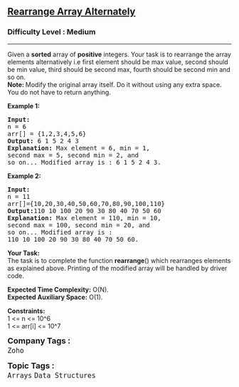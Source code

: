 <h2><a href="https://www.geeksforgeeks.org/problems/-rearrange-array-alternately-1587115620/1?page=1&difficulty=Medium&status=unsolved&sortBy=submissions">Rearrange Array Alternately</a></h2><h3>Difficulty Level : Medium</h3><hr><div class="problems_problem_content__Xm_eO"><p>Given a <strong>sorted</strong> array of <strong>positive</strong> integers. Your task is to rearrange&nbsp;the array elements alternatively i.e first element should be max value, second should be min value, third should be second max, fourth should be second min and so on.<br>
<strong>Note:&nbsp;</strong>Modify the original array itself. Do it without using any extra space. You do not have to return anything.</p>

<p><strong>Example 1:</strong></p>

<pre><strong>Input:
</strong>n = 6
arr[] = {1,2,3,4,5,6}
<strong>Output: </strong>6 1 5 2 4 3<strong>
Explanation: </strong>Max element = 6, min = 1, 
second max = 5, second min = 2, and 
so on... Modified array is : 6 1 5 2 4 3.</pre>

<p><strong>Example 2:</strong></p>

<pre><strong>Input:
</strong>n = 11
arr[]={10,20,30,40,50,60,70,80,90,100,110}
<strong>Output:</strong>110 10 100 20 90 30 80 40 70 50 60<strong>
Explanation: </strong>Max element = 110, min = 10, 
second max = 100, second min = 20, and 
so on... Modified array is : 
110 10 100 20 90 30 80 40 70 50 60.
</pre>

<p><strong>Your&nbsp;Task:</strong><br>
The task is to complete the function <strong>rearrange</strong>() which rearranges elements as explained above. Printing of the modified array will be handled by driver code.</p>

<p><strong>Expected Time Complexity:</strong>&nbsp;O(N).<br>
<strong>Expected Auxiliary Space:</strong>&nbsp;O(1).</p>

<p><strong>Constraints:</strong><br>
1 &lt;= n &lt;= 10^6<br>
1 &lt;= arr[i] &lt;= 10^7</p>
</div><p><span style=font-size:18px><strong>Company Tags : </strong><br><code>Zoho</code>&nbsp;<br><p><span style=font-size:18px><strong>Topic Tags : </strong><br><code>Arrays</code>&nbsp;<code>Data Structures</code>&nbsp;